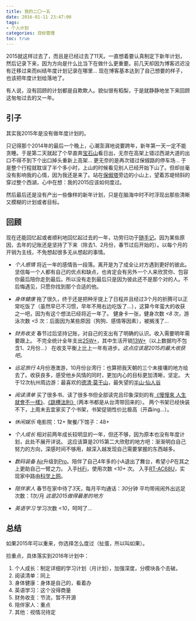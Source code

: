 ```yaml
---
title: 我的二〇一五
date: 2016-01-11 23:47:00
tags: 
- 个人计划
categories: 目标管理
toc: true
---
```


2015就这样过去了，而且是已经过去了11天。一直想着要认真制定下新年计划，然后记录下来，因为方向是什么比当下在做什么更重要。前几天却因为博客迟迟没有迁移过来而纠结年度计划记录在哪里... 现在博客基本达到了自己想要的样子，也该把年度计划给落地了。

有人说，没有回顾的计划都是自欺欺人。貌似很有稻梨，于是就静静地坐下来回顾这匆匆过去的又一年。

<!-- more -->

## 引子

其实我2015年是没有做年度计划的。

只记得那个2014年的最后一个晚上，心潮澎湃地说要跨年，新年第一天一定不能贪睡。于是第二天就起了个早直奔[宝石山](https://zh.wikipedia.org/zh-cn/%E5%AE%9D%E7%9F%B3%E5%B1%B1)看日出，无奈在高架上错过西湖大道的出口不得不到下个出口掉头重新上高架... 更无奈的是再次错过保俶路的停车场... 于是整个行程就耽误了半个多小时，上山的时候看见别人已经开始下山了。但却丝毫没有影响我的心情，因为我还是来了。站在[保俶塔](https://zh.wikipedia.org/zh-cn/%E4%BF%9D%E4%BF%B6%E5%A1%94)旁边的小山上，望着苏堤倾斜的穿过整个西湖，心中在想：我的2015应该如何度过。

然后最后还是没有产出一些像样的新年计划，只是在脑海中时不时浮现出那些清晰又模糊的计划或者目标。

## 回顾

现在还能回忆起或者顺利地回忆起过去的一年，功劳归功于[随手记](http://www.feidee.com/money/)。因为某些原因，去年的记账还是坚持了下来（除去1、2月份，春节过后开始的）。以每个月的开销为主线，不免想起很多无从想起的事情。

* *个人感情*
  将近一年的感情告一段落。离开是为了成全让对方遇到更好的彼此。坚信每一个人都有自己的优点和缺点，也肯定会有另外一个人来欣赏你、包容你最后陪你走到最后。所以没有走到最后只是因为彼此还不是那个对的人。不后悔遇见，只愿你找到那个合适的他。

* *身体健康*
  拖了很久，终于还是把种牙提上了日程并且经过3个月的折腾可以正常吃饭了（虽然早已不习惯，早年不用右边吃饭了...），这算今年蛮大的收获之一吧，因为有这个想法已经将近一年了。
  健身卡一张，健身次数 *<8* 次，游泳次数 *<5* 次：后面因为某些原因（狗狗、感情等因素），被搁浅了...

* *财务收支*
  春节过后坚持记账，对自己的支出有了明确的认识。收入需要明年需要跟上。
  不完全统计全年支出[25W+]()，其中生活开销[13W+]()（以上数据均不包含1、2月份...）
  在收支平衡上比上一年有进步。*这点应该是2015的最大收获吧。*

* *远足旅行*
  4月份港澳游，10月份台湾行：也算把我天朝的三个未接壤的地方给去了。收获良多，感受他乡风情的同时，更加内心的目标更加清晰，坚定。
  大于12次杭州周边游：最喜欢的[德清·莫干山](https://zh.wikipedia.org/zh-cn/%E8%8E%AB%E5%B9%B2%E5%B1%B1)，最失望的[半山·仙人谷]()

* *阅读清单*
  买了很多书、读了很多书但全部读完且印象深刻的有[《慢慢來 人生就會不一樣》](http://www.books.com.tw/products/0010675560)、[《跳槽法則》](http://www.books.com.tw/products/0010687284)（两本书都是从台湾带回来的）。
  两个书架已经快装不下，上周末去宜家买了个书架，书架促销性价比极高（开森ing...）。

* *休闲娱乐*
  电影院：12+
  聚餐/下馆子：48+

* *个人成长*
  相对前两年成长较明显的一年，但还不够，因为原本也没有年度计划，此处不展开详说。
  这应该算是2015第二大欣慰的地方吧：渐渐明白自己努力的方向，深感时间不够用，越深入越发现自己需要掌握的东西越多。

* *数码装备*
  [Air](http://www.apple.com/cn/macbook-air/)升级到[Pro](http://www.apple.com/cn/macbook-pro/)。陪伴了自己4年多的小A退出了舞台，希望小P在其之上更助自己一臂之力。
  入手[HiFi](https://en.wikipedia.org/wiki/High_fidelity)，使用次数 *<10+* 次。
  入手[RT-AC68U](https://www.asus.com/us/Networking/RTAC68U/)，实现家中路由[科学上网](https://zh.wikipedia.org/zh-cn/%E7%AA%81%E7%A0%B4%E7%BD%91%E7%BB%9C%E5%AE%A1%E6%9F%A5)。

* *陪伴家人*
  春节在家中待了*3*天，每月平均通话：*30*分钟
  平均带闹闹外出远足次数：*1*次/月
  *这是2015做得最差的地方*

* *英语学习*
  学习次数 *<10*，呵呵了...

## 总结

如果2015年可以重来，你选择怎么度过（扯蛋，所以叫如果）。

捡重点，具体落实到2016年计划中：

1. 个人成长：制定详细的学习计划（月计划），加强深度，分模块各个击破。
2. 阅读清单：同上
3. 身体健康：身体是自己的，看着办
4. 英语学习：这个没得商量
5. 财务收支：节流，暂不开源
6. 陪伴家人：重点
7. 其他：视情况待定
